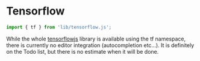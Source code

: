 # Tensorflow

```javascript
import { tf } from 'lib/tensorflow.js';
```

While the whole [tensorflowjs](https://www.tensorflow.org/js) library is available using the tf namespace, there is currently no editor integration (autocompletion etc...). It is definitely on the Todo list, but there is no estimate when it will be done.